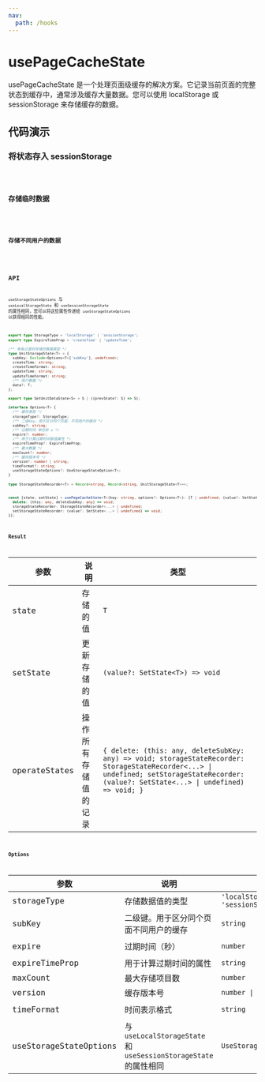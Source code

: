 ```yaml
---
nav:
  path: /hooks
---
```


# usePageCacheState

usePageCacheState 是一个处理页面级缓存的解决方案。它记录当前页面的完整状态到缓存中，通常涉及缓存大量数据。您可以使用 localStorage 或 sessionStorage 来存储缓存的数据。

## 代码演示

### 将状态存入 sessionStorage

<code src="./demo/demo1.tsx" />

### 存储临时数据

<code src="./demo/demo2.tsx" />

### 存储不同用户的数据

<code src="./demo/demo3.tsx" />

## API

`useStorageStateOptions` 与 `useLocalStorageState` 和 `useSessionStorageState` 的属性相同，您可以将这些属性传递给 `useStorageStateOptions` 以获得相同的性能。

```typescript
export type StorageType = 'localStorage' | 'sessionStorage';
export type ExpireTimeProp = 'createTime' | 'updateTime';

/** 单条记录的存储的数据类型 */
type UnitStorageState<T> = {
  subKey: Exclude<Options<T>['subKey'], undefined>;
  createTime: string;
  createTimeFormat: string;
  updateTime: string;
  updateTimeFormat: string;
  /** 用户数据 */
  data?: T;
};

export type SetUnitDataState<S> = S | ((prevState?: S) => S);

interface Options<T> {
  /** 缓存类型 */
  storageType?: StorageType;
  /** 二级key。用于区分同个页面，不同用户的缓存 */
  subKey?: string;
  /** 过期时间 单位秒 s */
  expire?: number;
  /** 用于计算过期时间取值属性 */
  expireTimeProp?: ExpireTimeProp;
  /** 最大数量 */
  maxCount?: number;
  /** 缓存版本号 */
  version?: number | string;
  timeFormat?: string;
  useStorageStateOptions?: UseStorageStateOption<T>;
}

type StorageStateRecorder<T> = Record<string, Record<string, UnitStorageState<T>>>;


const [state, setState] = usePageCacheState<T>(key: string, options?: Options<T>): [T | undefined, (value?: SetState<T> | undefined) => void, {
  delete: (this: any, deleteSubKey: any) => void;
  storageStateRecorder: StorageStateRecorder<...> | undefined;
  setStorageStateRecorder: (value?: SetState<...> | undefined) => void;
}];
```

### Result

| 参数          | 说明                 | 类型                                                                                                                                                                                       |
| ------------- | -------------------- | ------------------------------------------------------------------------------------------------------------------------------------------------------------------------------------------ |
| state         | 存储的值             | `T`                                                                                                                                                                                        |
| setState      | 更新存储的值         | `(value?: SetState<T>) => void`                                                                                                                                                            |
| operateStates | 操作所有存储值的记录 | `{ delete: (this: any, deleteSubKey: any) => void; storageStateRecorder: StorageStateRecorder<...> \| undefined; setStorageStateRecorder: (value?: SetState<...> \| undefined) => void; }` |

### Options

| 参数                   | 说明                                                             | 类型                                 | 默认值                      |
| ---------------------- | ---------------------------------------------------------------- | ------------------------------------ | --------------------------- |
| storageType            | 存储数据值的类型                                                 | `'localStorage' \| 'sessionStorage'` | `'localStorage'`            |
| subKey                 | 二级键。用于区分同个页面不同用户的缓存                           | `string`                             | `default`                   |
| expire                 | 过期时间（秒）                                                   | `number`                             | `1000 * 60 * 60 * 24 * 180` |
| expireTimeProp         | 用于计算过期时间的属性                                           | `string`                             | `'updateTime'`              |
| maxCount               | 最大存储项目数                                                   | `number`                             | `100`                       |
| version                | 缓存版本号                                                       | `number \| string`                   | `'default'`                 |
| timeFormat             | 时间表示格式                                                     | `string`                             | `'YYYY-MM-DD HH:mm:ss'`     |
| useStorageStateOptions | 与 `useLocalStorageState` 和 `useSessionStorageState` 的属性相同 | `UseStorageStateOption<T>`           | -                           |

